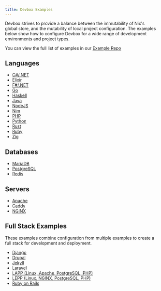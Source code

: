 ```yaml
---
title: Devbox Examples
---
```

Devbox strives to provide a balance between the immutability of Nix's global store, and the mutability of local project configuration. The examples below show how to configure Devbox for a wide range of development environments and project types.

You can view the full list of examples in our [Example Repo](https://github.com/jetpack-io/devbox/)

## Languages
* [C#/.NET](languages/csharp.md)
* [Elixir](languages/elixir.md)
* [F#/.NET](languages/fsharp.md)
* [Go](languages/go.md)
* [Haskell](languages/haskell.md)
* [Java](languages/java.md)
* [NodeJS](languages/nodejs.md)
* [Nim](languages/nim.md)
* [PHP](languages/php.md)
* [Python](languages/python.md)
* [Rust](languages/rust.md)
* [Ruby](languages/ruby.md)
* [Zig](languages/zig.md)

## Databases
* [MariaDB](databases/mariadb.md)
* [PostgreSQL](databases/postgres.md)
* [Redis](databases/redis.md)

## Servers
* [Apache](servers/apache.md)
* [Caddy](servers/caddy.md)
* [NGINX](servers/nginx.md)

## Full Stack Examples
These examples combine configuration from multiple examples to create a full stack for development and deployment.

* [Django](stacks/django.md)
* [Drupal](stacks/drupal.md)
* [Jekyll](stacks/jekyll.md)
* [Laravel](stacks/laravel.md)
* [LAPP (Linux, Apache, PostgreSQL, PHP)](stacks/lapp.md)
* [LEPP (Linux, NGINX, PostgreSQL, PHP)](stacks/lepp.md)
* [Ruby on Rails](stacks/rails.md)

